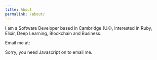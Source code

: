 ```yaml
---
title: About
permalink: /about/
---
```


I am a Software Developer based in Cambridge (UK), interested in Ruby, Elixir, Deep Learning, Blockchain and Business.

Email me at:
<script type="text/javascript" language="javascript">
<!--
// Email obfuscator script 2.1 by Tim Williams, University of Arizona
// Random encryption key feature coded by Andrew Moulden
// This code is freeware provided these four comment lines remain intact
// A wizard to generate this code is at http://www.jottings.com/obfuscator/
{ coded = "LSsPxsZTTE4DD6nEP@SZEvEPN86T.xEN"
  key = "e2LJbQj18DkwH6FNcVnf0yZKTtoX3phGsIBOq9adU75iMmCYxRPAr4lWzvEugS"
  shift=coded.length
  link=""
  for (i=0; i<coded.length; i++) {
    if (key.indexOf(coded.charAt(i))==-1) {
      ltr = coded.charAt(i)
      link += (ltr)
    }
    else {
      ltr = (key.indexOf(coded.charAt(i))-shift+key.length) % key.length
      link += (key.charAt(ltr))
    }
  }
document.write("<a href='mailto:"+link+"'>"+link+"</a>")
}
//-->
</script><noscript>Sorry, you need Javascript on to email me.</noscript>

